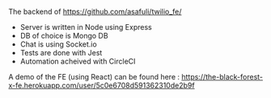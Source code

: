 The backend of https://github.com/asafuli/twilio_fe/

  - Server is written in Node using Express
  - DB of choice is Mongo DB
  - Chat is using Socket.io
  - Tests are done with Jest
  - Automation acheived with CircleCI
  
A demo of the FE (using React) can be found here : https://the-black-forest-x-fe.herokuapp.com/user/5c0e6708d591362310de2b9f
